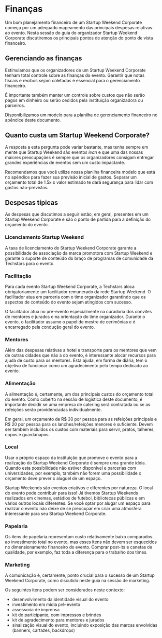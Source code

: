 # Finanças

Um bom planejamento financeiro de um Startup Weekend Corporate começa por um adequado mapeamento das principais despesas relativas ao evento. Nesta sessão do guia do organizador Startup Weekend Corporate discutiremos os principais pontos de atenção do ponto de vista financeiro.

## Gerenciando as finanças
Estímulamos que os organizadores de um Startup Weekend Corporate tenham total controle sobre as finanças do evento. Garantir que notas fiscais e recibos sejam coletadas é essencial para o gerenciamento financeiro. 

É importante também manter um controle sobre custos que não serão pagos em dinheiro ou serão cedidos pela instituição organizadora ou parceiros.

Disponibilizamos um modelo para a planilha de gerenciamento financeiro no apêndice deste documento.

## Quanto custa um Startup Weekend Corporate?
A resposta a esta pergunta pode variar bastante, mas tenha sempre em mente que Startup Weekend são eventos *lean* e que uma das nossas maiores preocupações é sempre que os organizadores consigam entregar grandes experiências de eventos sem um custo impactante.

Recomendamos que você utilize nossa planilha financeira modelo que está no apêndice para fazer sua previsão inicial de gastos. Separar um orçamento total de 1.5x o valor estimado te dará segurança para lidar com gastos não-previstos.

## Despesas típicas
As despesas que discutimos a seguir estão, em geral, presentes em um Startup Weekend Corporate e são o ponto de partida para a definição do orçamento do evento.

### Licenciamento Startup Weekend
A taxa de licenciamento do Startup Weekend Corporate garante a possibilidade de associação da marca promotora com Startup Weekend e garante o suporte de conteúdo do braço de programas de comunidade da Techstars para o evento.

### Facilitação
Para cada evento Startup Weekend Corporate, a Techstars aloca obrigatoriamente um facilitador remunerado da rede Startup Weekend. O facilitador atua em parceria com o time organizador garantindo que os aspectos de conteúdo do evento sejam atingidos com sucesso.

O facilitador atua no pré-evento especialmente na curadoria dos convites de mentores e jurados e na orientação do time organizador. Durante o evento, o facilitador assume o papel de mestre de cerimônias e é encarregado pela condução geral do evento.

### Mentores
Além das despesas relativas a hotel e transporte para os mentores que vem de outras cidades que não a do evento, é interessante alocar recursos para ajuda de custo para os mentores. Esta ajuda, em forma de diária, tem o objetivo de funcionar como um agradecimento pelo tempo dedicado ao evento.

### Alimentação
A alimentação é, certamente, um dos principais custos do orçamento total do evento. Como coberto na sessão de logística deste documento, é importante decidir se uma empresa de catering será contratada ou se as refeições serão providenciadas individualmente.

Em geral, um orçamento de R$ 30 por pessoa para as refeições principais e R$ 20 por pessoa para os lanches/refeições menores é suficiente. Devem ser também incluídos os custos com materiais para servir, pratos, talheres, copos e guardanapos.

### Local
Usar o próprio espaço da instituição que promove o evento para a realização do Startup Weekend Corporate é sempre uma grande ideia. Quando esta possibilidade não estiver disponível e parcerias com universidades, por exemplo, também não forem uma possibilidade o orçamento deve prever o aluguel de um espaço.

Startup Weekends são eventos criativos e diferentes por natureza. O local do evento pode contribuir para isso! Já tivemos Startup Weekends realizados em cinemas, estádios de futebol, bibliotecas públicas e em vários outros locais diferentes. Se você optar por alugar um espaço para realizar o evento não deixe de se preocupar em criar uma atmosfera interessante para seu Startup Weekend Corporate.

### Papelaria
Os itens de papelaria representam custo relativamente baixo comparados ao investimento total no evento, mas esses itens não devem ser esquecidos no dimensionamento financeiro do evento. Comprar post-its e canetas de qualidade, por exemplo, faz toda a diferença para o trabalho dos times.

### Marketing
A comunicação é, certamente, ponto crucial para o sucesso de um Startup Weekend Corporate, como discutido neste guia na sessão de marketing.

Os seguintes itens podem ser considerados neste contexto:

* desenvolvimento da identidade visual do evento
* investimento em mídia pré-evento
* assessoria de imprensa
* kit do participante, com impressos e brindes
* kit de agradecimento para mentores e jurados
* sinalização visual do evento, incluindo exposição das marcas envolvidas (banners, cartazes, backdrops)


